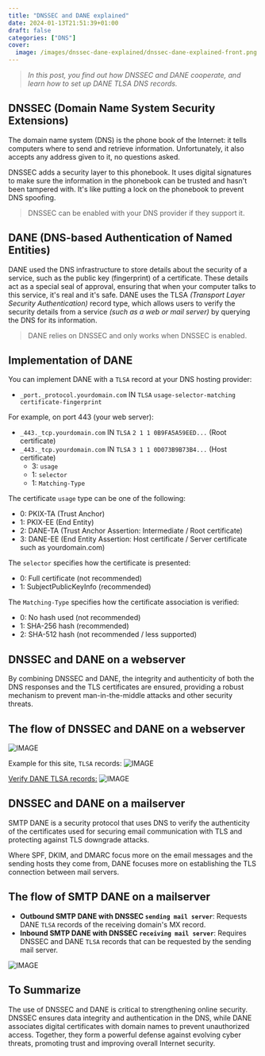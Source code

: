 ```yaml
---
title: "DNSSEC and DANE explained"
date: 2024-01-13T21:51:39+01:00
draft: false
categories: ["DNS"]
cover: 
  image: /images/dnssec-dane-explained/dnssec-dane-explained-front.png
---
```


> _In this post, you find out how DNSSEC and DANE cooperate, and learn how to set up DANE TLSA DNS records._

## DNSSEC (Domain Name System Security Extensions)
The domain name system (DNS) is the phone book of the Internet: it tells computers where to send and retrieve information. Unfortunately, it also accepts any address given to it, no questions asked.

DNSSEC adds a security layer to this phonebook. It uses digital signatures to make sure the information in the phonebook can be trusted and hasn't been tampered with. It's like putting a lock on the phonebook to prevent DNS spoofing.

> DNSSEC can be enabled with your DNS provider if they support it.

## DANE (DNS-based Authentication of Named Entities)
DANE used the DNS infrastructure to store details about the security of a service, such as the public key (fingerprint) of a certificate. These details act as a special seal of approval, ensuring that when your computer talks to this service, it's real and it's safe. DANE uses the TLSA _(Transport Layer Security Authentication)_ record type, which allows users to verify the security details from a service _(such as a web or mail server)_ by querying the DNS for its information.  

> DANE relies on DNSSEC and only works when DNSSEC is enabled.

## Implementation of DANE
You can implement DANE with a `TLSA` record at your DNS hosting provider:
- `_port._protocol.yourdomain.com` IN `TLSA` `usage-selector-matching certificate-fingerprint`

For example, on port 443 (your web server):
  - `_443._tcp.yourdomain.com` IN `TLSA` `2 1 1 0B9FA5A59EED...` (Root certificate)
  - `_443._tcp.yourdomain.com` IN `TLSA` `3 1 1 0D073B9B73B4...` (Host certificate)
      - 3: `usage`
      - 1: `selector`
      - 1: `Matching-Type`

The certificate `usage` type can be one of the following:
- 0: PKIX-TA (Trust Anchor)
- 1: PKIX-EE (End Entity)
- 2: DANE-TA (Trust Anchor Assertion: Intermediate / Root certificate)
- 3: DANE-EE (End Entity Assertion: Host certificate / Server certificate such as yourdomain.com)

The `selector` specifies how the certificate is presented:
- 0: Full certificate (not recommended)
- 1: SubjectPublicKeyInfo (recommended)

The `Matching-Type` specifies how the certificate association is verified:
- 0: No hash used (not recommended)
- 1: SHA-256 hash (recommended)
- 2: SHA-512 hash (not recommended / less supported)

## DNSSEC and DANE on a webserver
By combining DNSSEC and DANE, the integrity and authenticity of both the DNS responses and the TLS certificates are ensured, providing a robust mechanism to prevent man-in-the-middle attacks and other security threats.

## The flow of DNSSEC and DANE on a webserver
![IMAGE](/images/dnssec-dane-explained/webserverdane-visual.png)

Example for this site, `TLSA` records:
![IMAGE](/images/dnssec-dane-explained/dnssec-dane-explained-1.png)

[Verify DANE TLSA records:](https://check.sidnlabs.nl/dane/)
![IMAGE](/images/dnssec-dane-explained/dnssec-dane-explained-2.png)


## DNSSEC and DANE on a mailserver
SMTP DANE is a security protocol that uses DNS to verify the authenticity of the certificates used for securing email communication with TLS and protecting against TLS downgrade attacks. 

Where SPF, DKIM, and DMARC focus more on the email messages and the sending hosts they come from, DANE focuses more on establishing the TLS connection between mail servers.

## The flow of SMTP DANE on a mailserver
- **Outbound SMTP DANE with DNSSEC `sending mail server`**: Requests DANE `TLSA` records of the receiving domain's MX record.
- **Inbound SMTP DANE with DNSSEC `receiving mail server`**: Requires DNSSEC and DANE `TLSA` records that can be requested by the sending mail server.

![IMAGE](/images/dnssec-dane-explained/smtpdane-visual.png)

## To Summarize
The use of DNSSEC and DANE is critical to strengthening online security. DNSSEC ensures data integrity and authentication in the DNS, while DANE associates digital certificates with domain names to prevent unauthorized access. Together, they form a powerful defense against evolving cyber threats, promoting trust and improving overall Internet security.